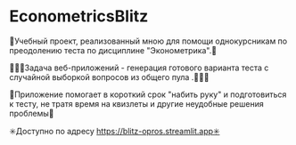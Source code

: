 # EconometricsBlitz

🚀Учебный проект, реализованный мною для помощи однокурсникам по преодолению теста по дисциплине "Эконометрика".🚀

👨🏻‍🎓Задача веб-приложений - генерация готового варианта теста с случайной выборкой вопросов из общего пула .👨🏻‍🎓

💯Приложение помогает в короткий срок "набить руку" и подготовиться к тесту, не тратя время на квизлеты и другие неудобные решения проблемы💯


✳️Доступно по адресу https://blitz-opros.streamlit.app✳️
